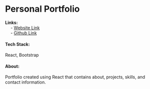 # Personal Portfolio

<b>Links:</b><br>
&emsp; - <a href="https://rolly-portfolio.netlify.app/">Website Link</a><br>
&emsp; - <a href="https://github.com/DelosReyes-Rolly/portfolio/">Github Link</a>

<h4><b>Tech Stack:</b></h4>   React, Bootstrap<br>

<h4><b>About:</b></h4>  Portfolio created using React that contains about, projects, skills, and contact information.<br>
